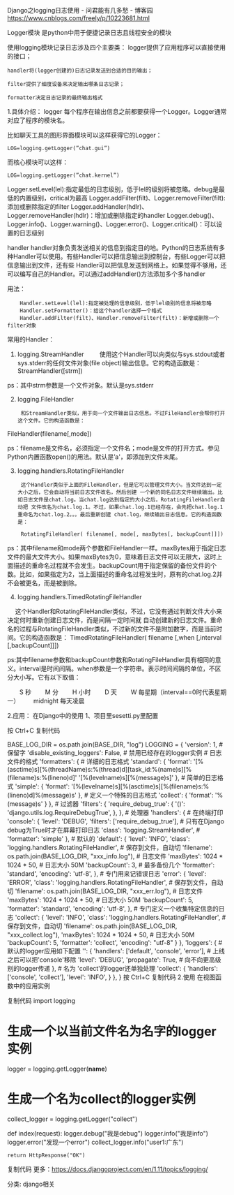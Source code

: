 Django之logging日志使用 - 问君能有几多愁 - 博客园 https://www.cnblogs.com/freely/p/10223681.html

Logger模块
    是python中用于便捷记录日志且线程安全的模块

使用logging模块记录日志涉及四个主要类：
    logger提供了应用程序可以直接使用的接口；

    handler将(logger创建的)日志记录发送到合适的目的输出；

    filter提供了细度设备来决定输出哪条日志记录；

    formatter决定日志记录的最终输出格式

1.具体介绍：
logger
      每个程序在输出信息之前都要获得一个Logger。Logger通常对应了程序的模块名。

比如聊天工具的图形界面模块可以这样获得它的Logger：

    LOG=logging.getLogger(”chat.gui”)

而核心模块可以这样：

    LOG=logging.getLogger(”chat.kernel”)

Logger.setLevel(lel):指定最低的日志级别，低于lel的级别将被忽略。debug是最低的内置级别，critical为最高
Logger.addFilter(filt)、Logger.removeFilter(filt):添加或删除指定的filter
Logger.addHandler(hdlr)、Logger.removeHandler(hdlr)：增加或删除指定的handler
Logger.debug()、Logger.info()、Logger.warning()、Logger.error()、Logger.critical()：可以设置的日志级别

handler
         handler对象负责发送相关的信息到指定目的地。Python的日志系统有多种Handler可以使用。有些Handler可以把信息输出到控制台，有些Logger可以把信息输出到文件，还有些 Handler可以把信息发送到网络上。如果觉得不够用，还可以编写自己的Handler。可以通过addHandler()方法添加多个多handler

用法：

        Handler.setLevel(lel):指定被处理的信息级别，低于lel级别的信息将被忽略
        Handler.setFormatter()：给这个handler选择一个格式
        Handler.addFilter(filt)、Handler.removeFilter(filt)：新增或删除一个filter对象

常用的Handler：

1) logging.StreamHandler
　　 使用这个Handler可以向类似与sys.stdout或者sys.stderr的任何文件对象(file object)输出信息。它的构造函数是：
StreamHandler([strm])

ps：其中strm参数是一个文件对象。默认是sys.stderr

2) logging.FileHandler

        和StreamHandler类似，用于向一个文件输出日志信息。不过FileHandler会帮你打开这个文件。它的构造函数是：

FileHandler(filename[,mode])

ps：filename是文件名，必须指定一个文件名；mode是文件的打开方式。参见Python内置函数open()的用法。默认是’a'，即添加到文件末尾。

3) logging.handlers.RotatingFileHandler

        这个Handler类似于上面的FileHandler，但是它可以管理文件大小。当文件达到一定大小之后，它会自动将当前日志文件改名，然后创建 一个新的同名日志文件继续输出。比如日志文件是chat.log。当chat.log达到指定的大小之后，RotatingFileHandler自动把 文件改名为chat.log.1。不过，如果chat.log.1已经存在，会先把chat.log.1重命名为chat.log.2。。。最后重新创建 chat.log，继续输出日志信息。它的构造函数是：

        RotatingFileHandler( filename[, mode[, maxBytes[, backupCount]]])

 ps：其中filename和mode两个参数和FileHandler一样。maxBytes用于指定日志文件的最大文件大小。如果maxBytes为0，意味着日志文件可以无限大，这时上面描述的重命名过程就不会发生。backupCount用于指定保留的备份文件的个数。比如，如果指定为2，当上面描述的重命名过程发生时，原有的chat.log.2并不会被更名，而是被删除。

4) logging.handlers.TimedRotatingFileHandler

　     这个Handler和RotatingFileHandler类似，不过，它没有通过判断文件大小来决定何时重新创建日志文件，而是间隔一定时间就 自动创建新的日志文件。重命名的过程与RotatingFileHandler类似，不过新的文件不是附加数字，而是当前时间。它的构造函数是：
TimedRotatingFileHandler( filename [,when [,interval [,backupCount]]])

ps:其中filename参数和backupCount参数和RotatingFileHandler具有相同的意义。interval是时间间隔。when参数是一个字符串。表示时间间隔的单位，不区分大小写。它有以下取值：

　　S 秒
　　M 分
　　H 小时
　　D 天
　　W 每星期（interval==0时代表星期一）
　　midnight 每天凌晨

2.应用：
在Django中的使用
    1、项目里sesetti.py里配置

按 Ctrl+C 复制代码

BASE_LOG_DIR = os.path.join(BASE_DIR, "log")
LOGGING = {
    'version': 1,  # 保留字
    'disable_existing_loggers': False,  # 禁用已经存在的logger实例
    # 日志文件的格式
    'formatters': {
        # 详细的日志格式
        'standard': {
            'format': '[%(asctime)s][%(threadName)s:%(thread)d][task_id:%(name)s][%(filename)s:%(lineno)d]'
                      '[%(levelname)s][%(message)s]'
        },
        # 简单的日志格式
        'simple': {
            'format': '[%(levelname)s][%(asctime)s][%(filename)s:%(lineno)d]%(message)s'
        },
        # 定义一个特殊的日志格式
        'collect': {
            'format': '%(message)s'
        }
    },
    # 过滤器
    'filters': {
        'require_debug_true': {
            '()': 'django.utils.log.RequireDebugTrue',
        },
    },
    # 处理器
    'handlers': {
        # 在终端打印
        'console': {
            'level': 'DEBUG',
            'filters': ['require_debug_true'],  # 只有在Django debug为True时才在屏幕打印日志
            'class': 'logging.StreamHandler',  #
            'formatter': 'simple'
        },
        # 默认的
        'default': {
            'level': 'INFO',
            'class': 'logging.handlers.RotatingFileHandler',  # 保存到文件，自动切
            'filename': os.path.join(BASE_LOG_DIR, "xxx_info.log"),  # 日志文件
            'maxBytes': 1024 * 1024 * 50,  # 日志大小 50M
            'backupCount': 3,  # 最多备份几个
            'formatter': 'standard',
            'encoding': 'utf-8',
        },
        # 专门用来记错误日志
        'error': {
            'level': 'ERROR',
            'class': 'logging.handlers.RotatingFileHandler',  # 保存到文件，自动切
            'filename': os.path.join(BASE_LOG_DIR, "xxx_err.log"),  # 日志文件
            'maxBytes': 1024 * 1024 * 50,  # 日志大小 50M
            'backupCount': 5,
            'formatter': 'standard',
            'encoding': 'utf-8',
        },
        # 专门定义一个收集特定信息的日志
        'collect': {
            'level': 'INFO',
            'class': 'logging.handlers.RotatingFileHandler',  # 保存到文件，自动切
            'filename': os.path.join(BASE_LOG_DIR, "xxx_collect.log"),
            'maxBytes': 1024 * 1024 * 50,  # 日志大小 50M
            'backupCount': 5,
            'formatter': 'collect',
            'encoding': "utf-8"
        }
    },
    'loggers': {
       # 默认的logger应用如下配置
        '': {
            'handlers': ['default', 'console', 'error'],  # 上线之后可以把'console'移除
            'level': 'DEBUG',
            'propagate': True,  # 向不向更高级别的logger传递
        },
        # 名为 'collect'的logger还单独处理
        'collect': {
            'handlers': ['console', 'collect'],
            'level': 'INFO',
        }
    },
}
按 Ctrl+C 复制代码
2.使用
在视图函数中的应用实例

复制代码
import logging
# 生成一个以当前文件名为名字的logger实例
logger = logging.getLogger(__name__)
# 生成一个名为collect的logger实例
collect_logger = logging.getLogger("collect")
 
def index(request):
    logger.debug("我是debug")
    logger.info("我是info")
    logger.error("发现一个error")
    collect_logger.info("user1:广东")
 
    return HttpResponse("OK")
复制代码
 更多：https://docs.djangoproject.com/en/1.11/topics/logging/

分类: django相关